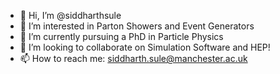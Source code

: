 - 👋 Hi, I’m @siddharthsule
- 👀 I’m interested in Parton Showers and Event Generators
- 🌱 I’m currently pursuing a PhD in Particle Physics
- 💞️ I’m looking to collaborate on Simulation Software and HEP!
- 📫 How to reach me: siddharth.sule@manchester.ac.uk

<!---
SiddharthSule/SiddharthSule is a ✨ special ✨ repository because its `README.md` (this file) appears on your GitHub profile.
You can click the Preview link to take a look at your changes.
--->
